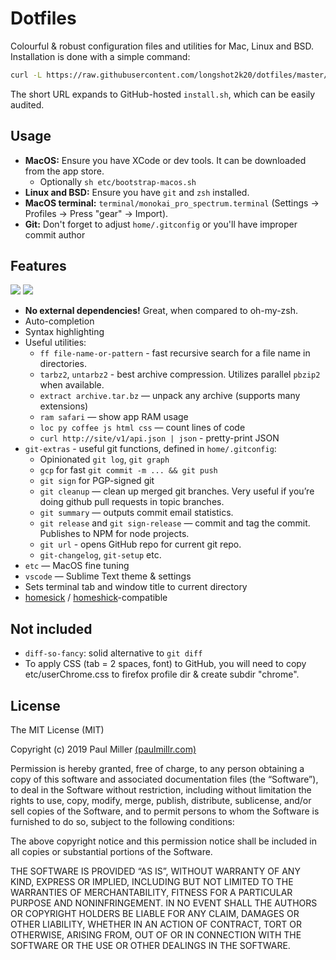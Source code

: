 # Dotfiles
Colourful & robust configuration files and utilities for Mac, Linux and BSD. Installation is done with a simple command:

```sh
curl -L https://raw.githubusercontent.com/longshot2k20/dotfiles/master/install.sh | sh
```

The short URL expands to GitHub-hosted `install.sh`, which can be easily audited.

## Usage

- **MacOS:** Ensure you have XCode or dev tools. It can be downloaded from the app store.
    - Optionally `sh etc/bootstrap-macos.sh`
- **Linux and BSD:** Ensure you have `git` and `zsh` installed.
- **MacOS terminal:** `terminal/monokai_pro_spectrum.terminal` (Settings -> Profiles -> Press "gear" -> Import).
- **Git:** Don't forget to adjust `home/.gitconfig` or you'll have improper commit author

## Features

![](https://user-images.githubusercontent.com/574696/61765243-eb19dc00-ade4-11e9-8d16-5a402a0fdfec.png)
![](https://user-images.githubusercontent.com/574696/61765242-eb19dc00-ade4-11e9-8db0-ac607e1eed8a.png)

* **No external dependencies!** Great, when compared to oh-my-zsh.
* Auto-completion
* Syntax highlighting
* Useful utilities:
    * `ff file-name-or-pattern` - fast recursive search for a file name in directories.
    * `tarbz2`, `untarbz2` - best archive compression. Utilizes parallel `pbzip2` when available.
    * `extract archive.tar.bz` — unpack any archive (supports many extensions)
    * `ram safari` — show app RAM usage
    * `loc py coffee js html css` — count lines of code
    * `curl http://site/v1/api.json | json` - pretty-print JSON
* `git-extras` - useful git functions, defined in `home/.gitconfig`:
    * Opinionated `git log`, `git graph`
    * `gcp` for fast `git commit -m ... && git push`
    * `git sign` for PGP-signed git
    * `git cleanup` — clean up merged git branches. Very useful if
    you’re doing github pull requests in topic branches.
    * `git summary` — outputs commit email statistics.
    * `git release` and `git sign-release` — commit and tag the commit. Publishes to NPM for node projects.
    * `git url` - opens GitHub repo for current git repo.
    * `git-changelog`, `git-setup` etc.
* `etc` — MacOS fine tuning
* `vscode` — Sublime Text theme & settings
* Sets terminal tab and window title to current directory
* [homesick](https://github.com/technicalpickles/homesick) /
  [homeshick](https://github.com/andsens/homeshick)-compatible

## Not included

- `diff-so-fancy`: solid alternative to `git diff`
- To apply CSS (tab = 2 spaces, font) to GitHub, you will need to copy etc/userChrome.css to firefox profile dir & create subdir "chrome".

## License

The MIT License (MIT)

Copyright (c) 2019 Paul Miller [(paulmillr.com)](https://paulmillr.com)

Permission is hereby granted, free of charge, to any person obtaining a copy
of this software and associated documentation files (the “Software”), to deal
in the Software without restriction, including without limitation the rights
to use, copy, modify, merge, publish, distribute, sublicense, and/or sell
copies of the Software, and to permit persons to whom the Software is
furnished to do so, subject to the following conditions:

The above copyright notice and this permission notice shall be included in
all copies or substantial portions of the Software.

THE SOFTWARE IS PROVIDED “AS IS”, WITHOUT WARRANTY OF ANY KIND, EXPRESS OR
IMPLIED, INCLUDING BUT NOT LIMITED TO THE WARRANTIES OF MERCHANTABILITY,
FITNESS FOR A PARTICULAR PURPOSE AND NONINFRINGEMENT. IN NO EVENT SHALL THE
AUTHORS OR COPYRIGHT HOLDERS BE LIABLE FOR ANY CLAIM, DAMAGES OR OTHER
LIABILITY, WHETHER IN AN ACTION OF CONTRACT, TORT OR OTHERWISE, ARISING FROM,
OUT OF OR IN CONNECTION WITH THE SOFTWARE OR THE USE OR OTHER DEALINGS IN
THE SOFTWARE.

